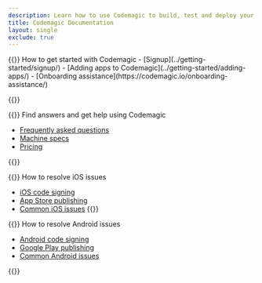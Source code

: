 ```yaml
---
description: Learn how to use Codemagic to build, test and deploy your mobile apps.
title: Codemagic Documentation
layout: single
exclude: true
---
```


<div class="links-group-wrap">
{{<links-group title="Start using Codemagic">}}
How to get started with Codemagic 
- [Signup](../getting-started/signup/)
- [Adding apps to Codemagic](../getting-started/adding-apps/)
- [Onboarding assistance](https://codemagic.io/onboarding-assistance/)


{{</links-group>}} 

{{<links-group title="Common questions">}}
Find answers and get help using Codemagic
- [Frequently asked questions](../getting-started/faq/)
- [Machine specs](../specs/versions-macos/)
- [Pricing](../billing/pricing/) 


{{</links-group>}}



{{<links-group title="iOS troubleshooting">}}
How to resolve iOS issues
- [iOS code signing](../yaml-code-signing/signing-ios/)
- [App Store publishing](../yaml-publishing/app-store-connect/)
- [Common iOS issues](../troubleshooting/common-ios-issues/)
{{</links-group>}}



{{<links-group title="Android troubleshooting">}}
How to resolve Android issues
- [Android code signing](../yaml-code-signing/signing-android/)
- [Google Play publishing](../yaml-publishing/google-play/)
- [Common Android issues](../troubleshooting/common-android-issues/)

{{</links-group>}}
</div>
